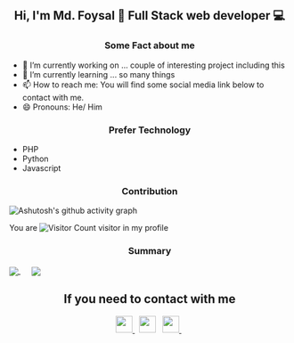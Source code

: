 <center>
	<h2> Hi, I'm Md. Foysal 👋 Full Stack web developer 💻 </h2>
</center>

<center>
	<h3> Some Fact about me </h3>
</center>
	
- 🔭 I’m currently working on ... couple of interesting project including this 
- 🌱 I’m currently learning ... so many things
- 📫 How to reach me: You will find some social media link below to contact with me.
- 😄 Pronouns: He/ Him


<center>
	<h3>Prefer Technology </h3>
</center>
<ul list-style-type="none">
	<li>PHP</li>
	<li> Python</li>
	<li> Javascript </li>
</ul>

<center>
	<h3>Contribution </h3>
</center>

![Ashutosh's github activity graph](https://activity-graph.herokuapp.com/graph?username=sayalok&theme=material-palenight&custom_title=Last%2030%20Days%20Activity)

<span> You are  <span>	![Visitor Count](https://profile-counter.glitch.me/{sayalok}/count.svg)	<span>visitor in my profile </span>

<center>
	<h3>Summary</h3>	
</center>
	
<a href="https://github.com/sayalok/github-readme-stats">
  <img align="center" src="https://github-readme-stats.vercel.app/api?username=sayalok&hide=prs&count_private=true&theme=dark&layout=compact" />
</a>
&nbsp;&nbsp;&nbsp;&nbsp;
<a href="https://github.com/sayalok/convoychat">
  <img align="center" src="https://github-readme-stats.vercel.app/api/top-langs/?username=sayalok&count_private=true&theme=dark&layout=compact" />
</a>
	
<center>
	<h2> If you need to contact with me</h2>
</center>
<center>
	<a href="https://www.linkedin.com/in/sayalook/" target="_blank">
		<img height="30" src="https://img.shields.io/badge/linkedin-blue.svg?&style=for-the-badge&logo=linkedin&logoColor=white"/>
	</a> &nbsp;
	<a href="mailto:sayalook.sl@gmail.com" style="text-decoration:none">
		<img height="30" src ="https://img.shields.io/badge/gmail-c14438?&style=for-the-badge&logo=gmail&logoColor=white">
	</a> &nbsp; 
	<a href="https://twitter.com/sayalook" target="_blank">
		<img height="30" src ="https://img.shields.io/badge/twitter-%231DA1F2.svg?&style=for-the-badge&logo=twitter&logoColor=white">
	</a> &nbsp;
</center>

<br>

<!--
**sayalok/sayalok** is a ✨ _special_ ✨ repository because its `README.md` (this file) appears on your GitHub profile.

Here are some ideas to get you started:

- 🔭 I’m currently working on ...
- 🌱 I’m currently learning ...
- 👯 I’m looking to collaborate on ...
- 🤔 I’m looking for help with ...
- 💬 Ask me about ...
- 📫 How to reach me: ...
- 😄 Pronouns: ...
- ⚡ Fun fact: ...
-->

